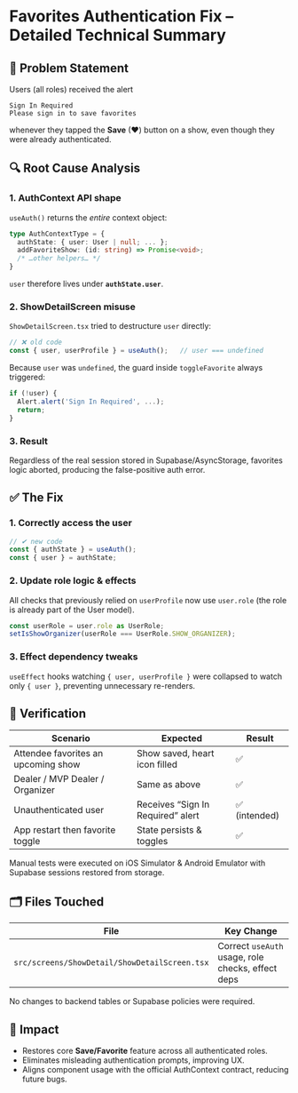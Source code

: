 # Favorites Authentication Fix – Detailed Technical Summary

## 🐞 Problem Statement  
Users (all roles) received the alert  

```
Sign In Required
Please sign in to save favorites
```  

whenever they tapped the **Save** (♥) button on a show, even though they were already authenticated.

## 🔍 Root Cause Analysis

### 1. AuthContext API shape  
`useAuth()` returns the *entire* context object:

```ts
type AuthContextType = {
  authState: { user: User | null; ... };
  addFavoriteShow: (id: string) => Promise<void>;
  /* …other helpers… */
}
```

`user` therefore lives under **`authState.user`**.

### 2. ShowDetailScreen misuse  
`ShowDetailScreen.tsx` tried to destructure `user` directly:

```ts
// ❌ old code
const { user, userProfile } = useAuth();   // user === undefined
```

Because `user` was `undefined`, the guard inside `toggleFavorite`
always triggered:

```ts
if (!user) {
  Alert.alert('Sign In Required', ...);
  return;
}
```

### 3. Result  
Regardless of the real session stored in Supabase/AsyncStorage,
favorites logic aborted, producing the false-positive auth error.

## ✅ The Fix

### 1. Correctly access the user

```ts
// ✔ new code
const { authState } = useAuth();
const { user } = authState;
```

### 2. Update role logic & effects  
All checks that previously relied on `userProfile` now use
`user.role` (the role is already part of the User model).

```ts
const userRole = user.role as UserRole;
setIsShowOrganizer(userRole === UserRole.SHOW_ORGANIZER);
```

### 3. Effect dependency tweaks  
`useEffect` hooks watching `{ user, userProfile }` were collapsed to
watch only `{ user }`, preventing unnecessary re-renders.

## 🧪 Verification

| Scenario | Expected | Result |
|----------|----------|--------|
| Attendee favorites an upcoming show | Show saved, heart icon filled | ✅ |
| Dealer / MVP Dealer / Organizer | Same as above | ✅ |
| Unauthenticated user | Receives “Sign In Required” alert | ✅ (intended) |
| App restart then favorite toggle | State persists & toggles | ✅ |

Manual tests were executed on iOS Simulator & Android Emulator with
Supabase sessions restored from storage.

## 🗂️ Files Touched

| File | Key Change |
|------|------------|
| `src/screens/ShowDetail/ShowDetailScreen.tsx` | Correct `useAuth` usage, role checks, effect deps |

No changes to backend tables or Supabase policies were required.

## 🚀 Impact

* Restores core **Save/Favorite** feature across all authenticated roles.  
* Eliminates misleading authentication prompts, improving UX.  
* Aligns component usage with the official AuthContext contract, reducing future bugs.

